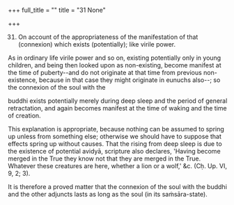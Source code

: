 +++
full_title = ""
title = "31 None"

+++


31. On account of the appropriateness of the manifestation of that (connexion) which exists (potentially); like virile power.

As in ordinary life virile power and so on, existing potentially only in young children, and being then looked upon as non-existing, become manifest at the time of puberty--and do not originate at that time from previous non-existence, because in that case they might originate in eunuchs also--; so the connexion of the soul with the

buddhi exists potentially merely during deep sleep and the period of general retractation, and again becomes manifest at the time of waking and the time of creation.

This explanation is appropriate, because nothing can be assumed to spring up unless from something else; otherwise we should have to suppose that effects spring up without causes. That the rising from deep sleep is due to the existence of potential avidyā, scripture also declares, 'Having become merged in the True they know not that they are merged in the True. Whatever these creatures are here, whether a lion or a wolf,' &c. (Cḥ. Up. VI, 9, 2; 3).

It is therefore a proved matter that the connexion of the soul with the buddhi and the other adjuncts lasts as long as the soul (in its saṁsāra-state).

